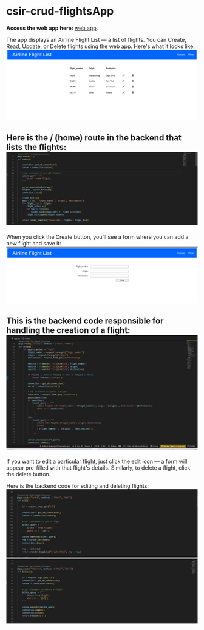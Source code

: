 # csir-crud-flightsApp
**Access the web app here:**  [web app](https://csir-crud-flightsapp.onrender.com/).

The app displays an Airline Flight List — a list of flights. You can Create, Read, Update, or Delete flights using the web app.
Here's what it looks like: ![Flight App Screenshot](images/read_flights.png)

Here is the / (home) route in the backend that lists the flights:
![Flight App Screenshot](images/home_code.png)
---

When you click the Create button, you’ll see a form where you can add a new flight and save it:
![Flight App Screenshot](images/create_flight.png)

This is the backend code responsible for handling the creation of a flight:
![Flight App Screenshot](images/create_code.png)
---

If you want to edit a particular flight, just click the edit icon — a form will appear pre-filled with that flight's details.
Similarly, to delete a flight, click the delete button.

Here is the backend code for editing and deleting flights:
![Flight App Screenshot](images/edit_code.png)
![Flight App Screenshot](images/delete_code.png)